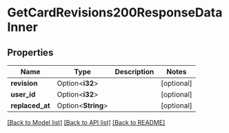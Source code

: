 # GetCardRevisions200ResponseDataInner

## Properties

Name | Type | Description | Notes
------------ | ------------- | ------------- | -------------
**revision** | Option<**i32**> |  | [optional]
**user_id** | Option<**i32**> |  | [optional]
**replaced_at** | Option<**String**> |  | [optional]

[[Back to Model list]](../README.md#documentation-for-models) [[Back to API list]](../README.md#documentation-for-api-endpoints) [[Back to README]](../README.md)


